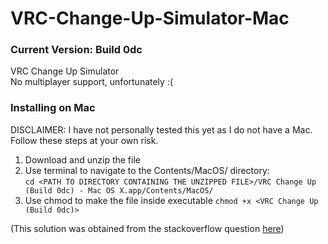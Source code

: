 # VRC-Change-Up-Simulator-Mac
### Current Version: Build 0dc 

VRC Change Up Simulator </br> No multiplayer support, unfortunately :(

### Installing on Mac
DISCLAIMER: I have not personally tested this yet as I do not have a Mac. Follow these steps at your own risk.
1. Download and unzip the file
2. Use terminal to navigate to the Contents/MacOS/ directory:<br/>
`cd <PATH TO DIRECTORY CONTAINING THE UNZIPPED FILE>/VRC Change Up (Build 0dc) - Mac OS X.app/Contents/MacOS/`
3. Use chmod to make the file inside executable
`chmod +x <VRC Change Up (Build 0dc)>`

(This solution was obtained from the stackoverflow question [here](https://stackoverflow.com/questions/50577473/unity-game-compiled-in-windows-doesn-t-open-in-mac))


